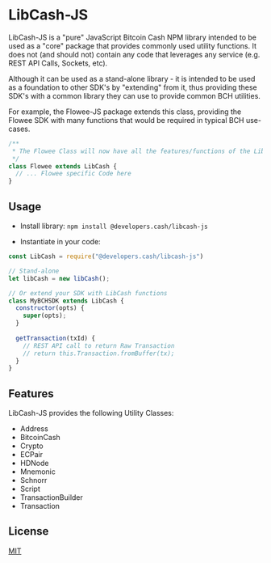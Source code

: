 # LibCash-JS

LibCash-JS is a "pure" JavaScript Bitcoin Cash NPM library intended to be used as a "core" package that provides commonly used utility functions. It does not (and should not) contain any code that leverages any service (e.g. REST API Calls, Sockets, etc).

Although it can be used as a stand-alone library - it is intended to be used as a foundation to other SDK's by "extending" from it, thus providing these SDK's with a common library they can use to provide common BCH utilities.

For example, the Flowee-JS package extends this class, providing the Flowee SDK with many functions that would be required in typical BCH use-cases.

```javascript
/**
 * The Flowee Class will now have all the features/functions of the LibCash-JS Library
 */
class Flowee extends LibCash {
  // ... Flowee specific Code here
}
```

## Usage

- Install library: `npm install @developers.cash/libcash-js`

- Instantiate in your code:

```javascript
const LibCash = require("@developers.cash/libcash-js")

// Stand-alone
let libCash = new libCash();

// Or extend your SDK with LibCash functions
class MyBCHSDK extends LibCash {
  constructor(opts) {
    super(opts);
  }
  
  getTransaction(txId) {
    // REST API call to return Raw Transaction
    // return this.Transaction.fromBuffer(tx);
  }
}
```

## Features

LibCash-JS provides the following Utility Classes:

- Address
- BitcoinCash
- Crypto
- ECPair
- HDNode
- Mnemonic
- Schnorr
- Script
- TransactionBuilder
- Transaction

## License
[MIT](LICENSE.md)
